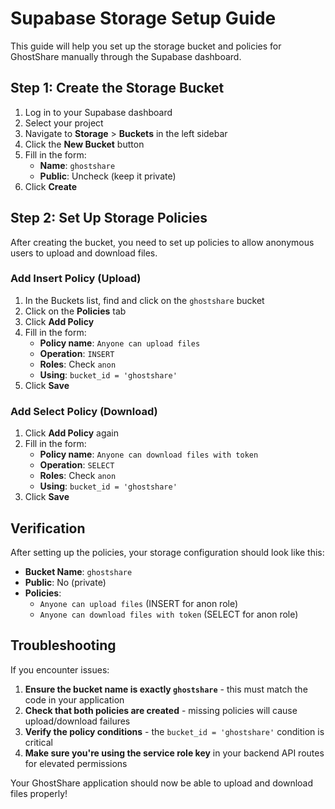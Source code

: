 # Supabase Storage Setup Guide

This guide will help you set up the storage bucket and policies for GhostShare manually through the Supabase dashboard.

## Step 1: Create the Storage Bucket

1. Log in to your Supabase dashboard
2. Select your project
3. Navigate to **Storage** > **Buckets** in the left sidebar
4. Click the **New Bucket** button
5. Fill in the form:
   - **Name**: `ghostshare`
   - **Public**: Uncheck (keep it private)
6. Click **Create**

## Step 2: Set Up Storage Policies

After creating the bucket, you need to set up policies to allow anonymous users to upload and download files.

### Add Insert Policy (Upload)

1. In the Buckets list, find and click on the `ghostshare` bucket
2. Click on the **Policies** tab
3. Click **Add Policy**
4. Fill in the form:
   - **Policy name**: `Anyone can upload files`
   - **Operation**: `INSERT`
   - **Roles**: Check `anon`
   - **Using**: `bucket_id = 'ghostshare'`
5. Click **Save**

### Add Select Policy (Download)

1. Click **Add Policy** again
2. Fill in the form:
   - **Policy name**: `Anyone can download files with token`
   - **Operation**: `SELECT`
   - **Roles**: Check `anon`
   - **Using**: `bucket_id = 'ghostshare'`
3. Click **Save**

## Verification

After setting up the policies, your storage configuration should look like this:

- **Bucket Name**: `ghostshare`
- **Public**: No (private)
- **Policies**:
  - `Anyone can upload files` (INSERT for anon role)
  - `Anyone can download files with token` (SELECT for anon role)

## Troubleshooting

If you encounter issues:

1. **Ensure the bucket name is exactly `ghostshare`** - this must match the code in your application
2. **Check that both policies are created** - missing policies will cause upload/download failures
3. **Verify the policy conditions** - the `bucket_id = 'ghostshare'` condition is critical
4. **Make sure you're using the service role key** in your backend API routes for elevated permissions

Your GhostShare application should now be able to upload and download files properly!